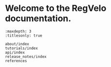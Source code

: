 ```{include} ../README.md

```

# Welcome to the RegVelo documentation.

```{toctree}
:maxdepth: 3
:titlesonly: true

about/index
tutorials/index
api/index
release_notes/index
references
